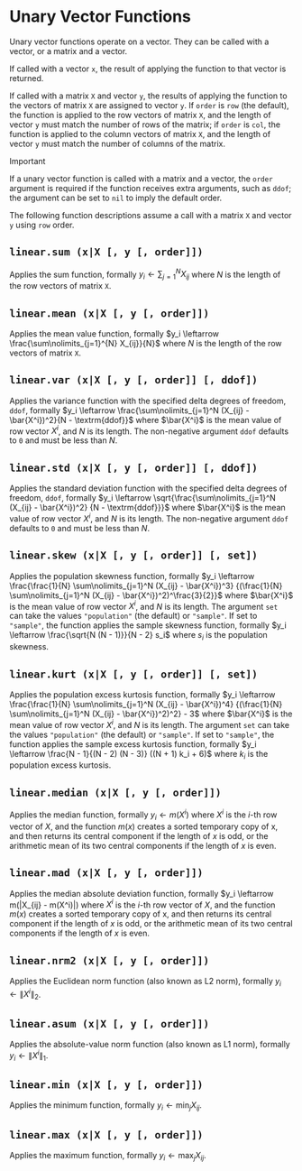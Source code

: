 # Unary Vector Functions

Unary vector functions operate on a vector. They can be called with a vector, or a matrix and
a vector.

If called with a vector `x`, the result of applying the function to that vector is returned.

If called with a matrix `X` and vector `y`, the results of applying the function to the vectors of
matrix `X` are assigned to vector `y`. If `order` is `row` (the default), the function is applied
to the row vectors of matrix `X`, and the length of vector `y` must match the number of rows of
the matrix; if `order` is `col`, the function is applied to the column vectors of matrix `X`, and
the length of vector `y` must match the number of columns of the matrix.

> [!IMPORTANT]
> If a unary vector function is called with a matrix and a vector, the `order` argument is
> required if the function receives extra arguments, such as `ddof`; the argument can be set to
> `nil` to imply the default order.

The following function descriptions assume a call with a matrix `X` and vector `y` using `row`
order.


## `linear.sum (x|X [, y [, order]])`

Applies the sum function, formally $y_i \leftarrow \sum\nolimits_{j=1}^{N} X_{ij}$ where $N$ is the
length of the row vectors of matrix `X`.


## `linear.mean (x|X [, y [, order]])`

Applies the mean value function, formally $y_i \leftarrow \frac{\sum\nolimits_{j=1}^{N} X_{ij}}{N}$
where $N$ is the length of the row vectors of matrix `X`.


## `linear.var (x|X [, y [, order]] [, ddof])`

Applies the variance function with the specified delta degrees of freedom, `ddof`, formally
$y_i \leftarrow \frac{\sum\nolimits_{j=1}^N (X_{ij} - \bar{X^i})^2}{N - \textrm{ddof}}$ where
$\bar{X^i}$ is the mean value of row vector $X^i$, and $N$ is its length. The non-negative argument
`ddof` defaults to `0` and must be less than $N$.


## `linear.std (x|X [, y [, order]] [, ddof])`

Applies the standard deviation function with the specified delta degrees of freedom, `ddof`,
formally $y_i \leftarrow \sqrt{\frac{\sum\nolimits_{j=1}^N (X_{ij} - \bar{X^i})^2}
{N - \textrm{ddof}}}$ where $\bar{X^i}$ is the mean value of row vector $X^i$, and $N$ is its
length. The non-negative argument `ddof` defaults to `0` and must be less than $N$.


## `linear.skew (x|X [, y [, order]] [, set])`

Applies the population skewness function, formally
$y_i \leftarrow \frac{\frac{1}{N} \sum\nolimits_{j=1}^N (X_{ij} - \bar{X^i})^3}
{(\frac{1}{N} \sum\nolimits_{j=1}^N (X_{ij} - \bar{X^i})^2)^\frac{3}{2}}$ where $\bar{X^i}$ is the mean
value of row vector $X^i$, and $N$ is its length. The argument `set` can take the values
`"population"` (the default) or `"sample"`. If set to `"sample"`, the function applies the sample
skewness function, formally $y_i \leftarrow \frac{\sqrt{N (N - 1)}}{N - 2} s_i$ where $s_i$ is the
population skewness.


## `linear.kurt (x|X [, y [, order]] [, set])`

Applies the population excess kurtosis function, formally
$y_i \leftarrow \frac{\frac{1}{N} \sum\nolimits_{j=1}^N (X_{ij} - \bar{X^i})^4}
{(\frac{1}{N} \sum\nolimits_{j=1}^N (X_{ij} - \bar{X^i})^2)^2} - 3$ where $\bar{X^i}$ is the mean
value of row vector $X^i$, and $N$ is its length. The argument `set` can take the values
`"population"` (the default) or `"sample"`. If set to `"sample"`, the function applies the sample
excess kurtosis function, formally $y_i \leftarrow \frac{N - 1}{(N - 2) (N - 3)} ((N + 1) k_i + 6)$
where $k_i$ is the population excess kurtosis.


## `linear.median (x|X [, y [, order]])`

Applies the median function, formally $y_i \leftarrow m(X^i)$ where $X^i$ is the $i$-th row
vector of $X$, and the function $m(x)$ creates a sorted temporary copy of x, and then returns
its central component if the length of $x$ is odd, or the arithmetic mean of its two central
components if the length of $x$ is even.


## `linear.mad (x|X [, y [, order]])`

Applies the median absolute deviation function, formally $y_i \leftarrow m(|X_{ij} - m(X^i)|)
where $X^i$ is the $i$-th row vector of $X$, and the function $m(x)$ creates a sorted temporary
copy of x, and then returns its central component if the length of $x$ is odd, or the arithmetic
mean of its two central components if the length of $x$ is even.


## `linear.nrm2 (x|X [, y [, order]])`

Applies the Euclidean norm function (also known as L2 norm), formally
$y_i \leftarrow \lVert X^i \rVert_2$.


## `linear.asum (x|X [, y [, order]])`

Applies the absolute-value norm function (also known as L1 norm), formally
$y_i \leftarrow \lVert X^i \rVert_1$.


## `linear.min (x|X [, y [, order]])`

Applies the minimum function, formally $y_i \leftarrow \min_j X_{ij}$.


## `linear.max (x|X [, y [, order]])`

Applies the maximum function, formally $y_i \leftarrow \max_j X_{ij}$.
